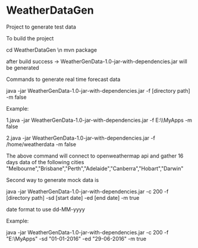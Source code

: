 # WeatherDataGen
Project to generate test data

To build the project 

cd WeatherDataGen \n
mvn package

after build success -> WeatherGenData-1.0-jar-with-dependencies.jar will be generated


Commands to generate real time forecast data

java -jar WeatherGenData-1.0-jar-with-dependencies.jar -f [directory path] -m false

Example:

1.java -jar WeatherGenData-1.0-jar-with-dependencies.jar -f E:\\\\MyApps -m false

2.java -jar WeatherGenData-1.0-jar-with-dependencies.jar -f /home/weatherdata -m false

The above command will connect to openweathermap api and gather 16 days data of the following cities
"Melbourne","Brisbane","Perth","Adelaide","Canberra","Hobart","Darwin"


Second way to generate mock data is

java -jar WeatherGenData-1.0-jar-with-dependencies.jar -c 200 -f [directory path] -sd [start date] -ed [end date] -m true

date format to use dd-MM-yyyy

Example:

java -jar WeatherGenData-1.0-jar-with-dependencies.jar -c 200 -f "E:\\MyApps" -sd "01-01-2016" -ed "29-06-2016" -m true
